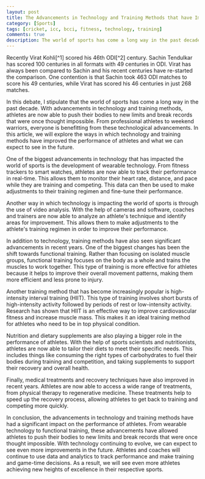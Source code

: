 ```yaml
---
layout: post
title: The Advancements in Technology and Training Methods that have Improved the Performance of Athletes
category: [Sports]
tags: [cricket, icc, bcci, fitness, technology, training]
comments: true
description: The world of sports has come a long way in the past decade. With advancements in technology and training methods, athletes are now able to push their bodies to new limits and break records that were once thought impossible. From professional athletes to weekend warriors, everyone is benefitting from these technological advancements. In this post, we will explore the ways in which technology and training methods have improved the performance of athletes and what we can expect to see in the future.
---
```


Recently Virat Kohli[^1] scored his 46th ODI[^2] century. Sachin Tendulkar has scored 100 centuries in all formats with 49 centuries in ODI. Virat has always been compared to Sachin and his recent centuries have re-started the comparison. One contention is that Sachin took 463 ODI matches to score his 49 centuries, while Virat has scored his 46 centuries in just 268 matches. 

In this debate, I stipulate that the world of sports has come a long way in the past decade. With advancements in technology and training methods, athletes are now able to push their bodies to new limits and break records that were once thought impossible. From professional athletes to weekend warriors, everyone is benefitting from these technological advancements. In this article, we will explore the ways in which technology and training methods have improved the performance of athletes and what we can expect to see in the future.

One of the biggest advancements in technology that has impacted the world of sports is the development of wearable technology. From fitness trackers to smart watches, athletes are now able to track their performance in real-time. This allows them to monitor their heart rate, distance, and pace while they are training and competing. This data can then be used to make adjustments to their training regimen and fine-tune their performance.

Another way in which technology is impacting the world of sports is through the use of video analysis. With the help of cameras and software, coaches and trainers are now able to analyze an athlete's technique and identify areas for improvement. This allows them to make adjustments to the athlete's training regimen in order to improve their performance.

In addition to technology, training methods have also seen significant advancements in recent years. One of the biggest changes has been the shift towards functional training. Rather than focusing on isolated muscle groups, functional training focuses on the body as a whole and trains the muscles to work together. This type of training is more effective for athletes because it helps to improve their overall movement patterns, making them more efficient and less prone to injury.

Another training method that has become increasingly popular is high-intensity interval training (HIIT). This type of training involves short bursts of high-intensity activity followed by periods of rest or low-intensity activity. Research has shown that HIIT is an effective way to improve cardiovascular fitness and increase muscle mass. This makes it an ideal training method for athletes who need to be in top physical condition.

Nutrition and dietary supplements are also playing a bigger role in the performance of athletes. With the help of sports scientists and nutritionists, athletes are now able to tailor their diets to meet their specific needs. This includes things like consuming the right types of carbohydrates to fuel their bodies during training and competition, and taking supplements to support their recovery and overall health.

Finally, medical treatments and recovery techniques have also improved in recent years. Athletes are now able to access a wide range of treatments, from physical therapy to regenerative medicine. These treatments help to speed up the recovery process, allowing athletes to get back to training and competing more quickly.

In conclusion, the advancements in technology and training methods have had a significant impact on the performance of athletes. From wearable technology to functional training, these advancements have allowed athletes to push their bodies to new limits and break records that were once thought impossible. With technology continuing to evolve, we can expect to see even more improvements in the future. Athletes and coaches will continue to use data and analytics to track performance and make training and game-time decisions. As a result, we will see even more athletes achieving new heights of excellence in their respective sports.